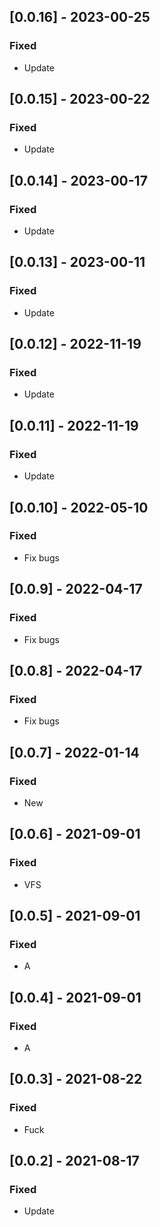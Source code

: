 ## [0.0.16] - 2023-00-25

### Fixed
-    Update

## [0.0.15] - 2023-00-22

### Fixed
-    Update

## [0.0.14] - 2023-00-17

### Fixed
-    Update

## [0.0.13] - 2023-00-11

### Fixed
-    Update

## [0.0.12] - 2022-11-19

### Fixed
-    Update

## [0.0.11] - 2022-11-19

### Fixed
-    Update

## [0.0.10] - 2022-05-10

### Fixed
-    Fix bugs

## [0.0.9] - 2022-04-17

### Fixed
-    Fix bugs

## [0.0.8] - 2022-04-17

### Fixed
-    Fix bugs

## [0.0.7] - 2022-01-14

### Fixed
-    New

## [0.0.6] - 2021-09-01

### Fixed
-    VFS

## [0.0.5] - 2021-09-01

### Fixed
-    A

## [0.0.4] - 2021-09-01

### Fixed
-    A

## [0.0.3] - 2021-08-22

### Fixed
-    Fuck

## [0.0.2] - 2021-08-17

### Fixed
-    Update

